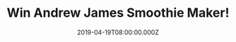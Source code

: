 ---
campaign-uuid: "c-f41cd209-5b02-4d22-80ea-45233b515e69"
type: "Competition"
category: "Technology"
date: "2019-04-19T08:00:00.000Z"
end-date: "2019-05-19T22:59:00.000Z"
disable-form: false
is_promoted: false
has_entry_page: true
title: "Win Andrew James Smoothie Maker!"
competition-description: "<p>Summer is just around the corner so let’s create delicious\
  \ and healthy drinks to be ready and look our best! We are giving away an amazing\
  \ Andrew James Smoothie Maker to one lucky member?</p>\n<p>Want it? Click below\
  \ for a chance to win.</p>\n"
hero-header: "Win Andrew James Smoothie Maker!"
terms-confirmation: "N/A"
banner-img: "https://assets.expresslyapp.com/asset-3554f329-55e1-4cb8-8513-0dbee15ed4d1.jpg"
logo-left-href: "aaa.nme.com"
logo-left-image: "https://assets.expresslyapp.com/asset-c1b03a2c-14e7-4262-a45d-ff2530fb90ea.jpg"
logo-left-title: "nme aaa"
bg-image-hero: "https://assets.expresslyapp.com/asset-668658b5-0aa2-4a9c-9d2b-6d6bebbb1412.jpg"
bg-image-first: "https://assets.expresslyapp.com/asset-1698077a-4711-4546-ac19-bd0259fe661e.jpg"
section1-content: "<p>Stainless Steel Chopping Blades, Includes Jug & 4 Cups, 2 Speed\
  \ Settings…. this smoothie maker has it all! This 4 in 1 Smoothie Maker and Blender\
  \ from Andrew James makes it easy for you to create delicious and healthy drinks\
  \ and functions as a blender, grinder, juicer, and ice crusher!</p>\n<p>Enter the\
  \ form below for a chance to win and get ready to try amazing and delicious smoothies\
  \ now!</p>\n<p>Good luck!</p>\n"
entry-title: "Win Andrew James Smoothie Maker!"
entry-content: "<p>Enter the draw to win Win Andrew James Smoothie Maker!\nby entering\
  \ below before 23:59 on 19th of May 2019.</p>\n"
has-winner: true
winner-title: "CONGRATULATIONS to Maria G. who won the amazing Andrew James Smoothie\
  \ Maker machine!"
winner-banner: "https://assets.expresslyapp.com/asset-d3c899d2-5fed-49b7-a29c-737de01cf1e7.jpg"
prize-description: "Andrew James Smoothie Maker!"
special-conditions: "Multiple entries are allowed up to one every day\r\nThis competition\
  \ is also available on: http://club.expressly.io/competitons/andrew-james-prize-smoothie"
country-restrictions:
- "GB"
---